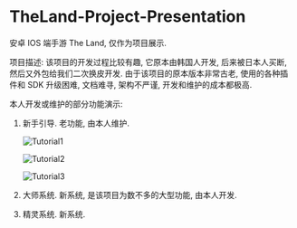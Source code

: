 # TheLand-Project-Presentation
安卓 IOS 端手游 The Land, 仅作为项目展示. 

项目描述: 该项目的开发过程比较有趣, 它原本由韩国人开发, 后来被日本人买断, 然后又外包给我们二次换皮开发. 由于该项目的原本版本非常古老, 使用的各种插件和 SDK 升级困难, 文档难寻, 架构不严谨, 开发和维护的成本都极高. 

本人开发或维护的部分功能演示: 
1. 新手引导. 老功能, 由本人维护.

   ![Tutorial1](https://github.com/GameDevBaiyi/TheLand-Project-Presentation/assets/100526832/a2b01fca-3ec7-4ee5-83f8-ce6d84af0bb0)

   ![Tutorial2](https://github.com/GameDevBaiyi/TheLand-Project-Presentation/assets/100526832/3e1d0d9f-af7e-4a31-afda-69b1149ac11f)

   ![Tutorial3](https://github.com/GameDevBaiyi/TheLand-Project-Presentation/assets/100526832/27f1e311-6dea-420e-8cbe-16886a16905b)




3. 大师系统. 新系统, 是该项目为数不多的大型功能, 由本人开发. 

4. 精灵系统. 新系统. 
